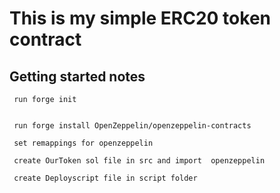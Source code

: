 # This is my simple ERC20 token contract

## Getting started notes

```
 run forge init


 run forge install OpenZeppelin/openzeppelin-contracts

 set remappings for openzeppelin

 create OurToken sol file in src and import  openzeppelin

 create Deployscript file in script folder

```